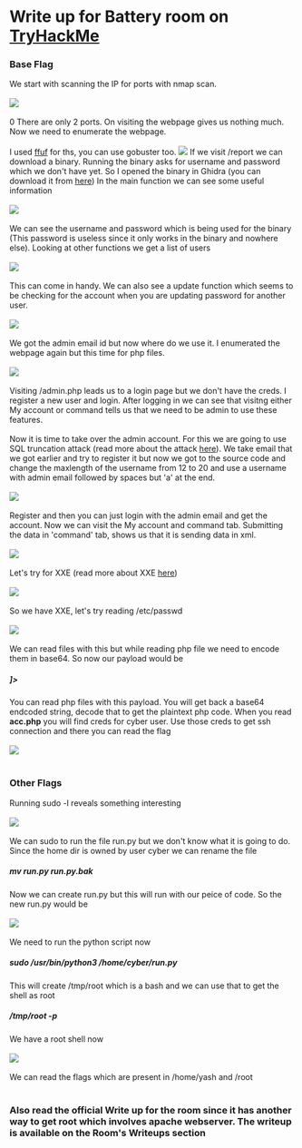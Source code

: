 <h1>Write up for Battery room on <a href='https://tryhackme.com'>TryHackMe</a></h1>

<h3>Base Flag</h3>

We start with scanning the IP for ports with nmap scan.
<br></br><img src='Screenshot (54).png' /><br></br>
0
There are only 2 ports. On visiting the webpage gives us nothing much. Now we need to enumerate the webpage.
<br></br>
I used <a href='https://github.com/ffuf/ffuf'>ffuf</a> for ths, you can use gobuster too.
<img src='Screenshot (55).png'/>
If we visit /report we can download a binary.
Running the binary asks for username and password which we don't have yet.
So I opened the binary in Ghidra (you can download it from <a href='https://ghidra-sre.org/'>here</a>)
In the main function we can see some useful information
<br></br><img src='Screenshot (56).png' /><br></br>
We can see the username and password which is being used for the binary (This password is useless since it only works in the binary and nowhere else).
Looking at other functions we get a list of users
<br></br><img src='Screenshot (58).png' /><br></br>
This can come in handy.
We can also see a update function which seems to be checking for the account when you are updating password for another user.
<br></br><img src='Screenshot (59).png'/><br></br>
We got the admin email id but now where do we use it. I enumerated the webpage again but this time for php files.
<br></br><img src='Screenshot (60).png'/><br></br>
Visiting /admin.php leads us to a login page but we don't have the creds. I register a new user and login. After logging in we can see that visitng either My account or command tells
us that we need to be admin to use these features.<br></br> Now it is time to take over the admin account.
For this we are going to use SQL truncation attack (read more about the attack <a href='https://resources.infosecinstitute.com/topic/sql-truncation-attack/'>here</a>).
We take email that we got earlier and try to register it but now we got to the source code and change the maxlength of the username from 12 to 20 and use a username with admin email followed by spaces but 'a' at the end.
<br></br><img src='Screenshot (62).png' /><br></br>
Register and then you can just login with the admin email and get the account.
Now we can visit the My account and command tab.
Submitting the data in 'command'  tab, shows us that it is sending data in xml.
<br></br><img src='Screenshot (63).png'/><br></br>
Let's try for XXE (read more about XXE <a href='https://portswigger.net/web-security/xxe'>here</a>)
<br></br><img src='Screenshot (64).png'/><br></br>
So we have XXE, let's try reading /etc/passwd
<br></br><img src='Screenshot (65).png'/><br></br>
We can read files with this but while reading php file we need to encode them in base64. So now our payload would be
<h5><!DOCTYPE foo [<!ENTITY ent SYSTEM 'php://filter/convert.base64-encode/resource={php file}'>]></h5>
You can read php files with this payload. You will get back a base64 endcoded string, decode that to get the plaintext php code. When you read <b>acc.php</b> you will find creds for 
cyber user. Use those creds to get ssh connection and there you can read the flag
<br></br><img src='Screenshot (66).png' /><br></br>

<h3>Other Flags</h3>
Running sudo -l reveals something interesting
<br></br><img src='Screenshot (67).png' /><br></br>
We can sudo to run the file run.py but we don't know what it is going to do. Since the home dir is owned by user cyber we can rename the file
<h5>mv run.py run.py.bak</h5>
Now we can create run.py but this will run with our peice of code. So the new run.py would be
<br></br><img src='Screenshot (68).png' /><br></br>
We need to run the python script now
<h5>sudo /usr/bin/python3 /home/cyber/run.py</h5>
This will create /tmp/root which is a bash and we can use that to get the shell as root
<h5>/tmp/root -p</h5>
We have a root shell now
<br></br><img src='Screenshot (69).png' /><br></br>
We can read the flags which are present in /home/yash and /root
<br></br>
<h3>Also read the official Write up for the room since it has another way to get root which involves apache webserver. The writeup is available on the Room's Writeups section</h3>
